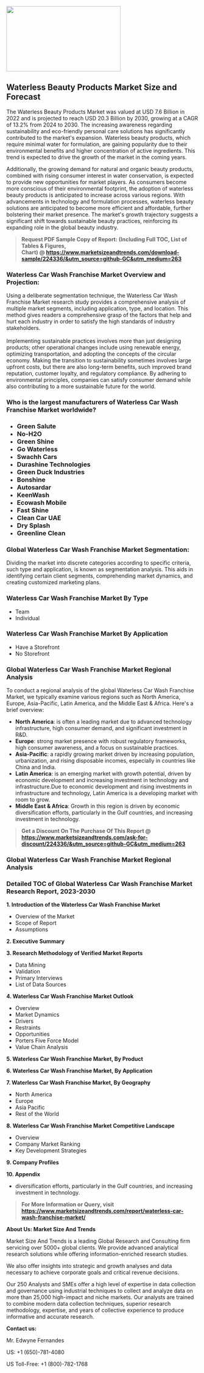 <p><img class="alignnone size-medium wp-image-20088" src="https://ffe5etoiles.com/wp-content/uploads/2024/12/MST1-300x171.png" alt="" width="300" height="171" /></p><h2>Waterless Beauty Products Market Size and Forecast</h2><p>The Waterless Beauty Products Market was valued at USD 7.6 Billion in 2022 and is projected to reach USD 20.3 Billion by 2030, growing at a CAGR of 13.2% from 2024 to 2030. The increasing awareness regarding sustainability and eco-friendly personal care solutions has significantly contributed to the market's expansion. Waterless beauty products, which require minimal water for formulation, are gaining popularity due to their environmental benefits and higher concentration of active ingredients. This trend is expected to drive the growth of the market in the coming years.</p><p>Additionally, the growing demand for natural and organic beauty products, combined with rising consumer interest in water conservation, is expected to provide new opportunities for market players. As consumers become more conscious of their environmental footprint, the adoption of waterless beauty products is anticipated to increase across various regions. With advancements in technology and formulation processes, waterless beauty solutions are anticipated to become more efficient and affordable, further bolstering their market presence. The market's growth trajectory suggests a significant shift towards sustainable beauty practices, reinforcing its expanding role in the global beauty industry.</p></p><blockquote id="" class=""><strong>Request PDF Sample Copy of Report: (Including Full TOC, List of Tables &amp; Figures, Chart)&nbsp;@&nbsp;<strong><a href="https://www.marketsizeandtrends.com/download-sample/224336/&utm_source=github-GC&utm_medium=263" target="_blank">https://www.marketsizeandtrends.com/download-sample/224336/&utm_source=github-GC&utm_medium=263</a></strong></strong></blockquote><h3 id="" class="">Waterless Car Wash Franchise Market&nbsp;Overview and Projection:</h3><p id="" class="">Using a deliberate segmentation technique, the Waterless Car Wash Franchise Market research study provides a comprehensive analysis of multiple market segments, including application, type, and location. This method gives readers a comprehensive grasp of the factors that help and hurt each industry in order to satisfy the high standards of industry stakeholders. <br /> <br />Implementing sustainable practices involves more than just designing products; other operational changes include using renewable energy, optimizing transportation, and adopting the concepts of the circular economy. Making the transition to sustainability sometimes involves large upfront costs, but there are also long-term benefits, such improved brand reputation, customer loyalty, and regulatory compliance. By adhering to environmental principles, companies can satisfy consumer demand while also contributing to a more sustainable future for the world.</p><h3 id="" class="">Who is the largest manufacturers of&nbsp;Waterless Car Wash Franchise Market worldwide?</h3><h3 class=""><p><ul><li>Green Salute </li><li> No-H2O </li><li> Green Shine </li><li> Go Waterless </li><li> Swachh Cars </li><li> Durashine Technologies </li><li> Green Duck Industries </li><li> Bonshine </li><li> Autosardar </li><li> KeenWash </li><li> Ecowash Mobile </li><li> Fast Shine </li><li> Clean Car UAE </li><li> Dry Splash </li><li> Greenline Clean</li></ul></p></h3><h3 id="" class="">Global&nbsp;Waterless Car Wash Franchise Market Segmentation:</h3><p id="" class="">Dividing the market into discrete categories according to specific criteria, such type and application, is known as segmentation analysis. This aids in identifying certain client segments, comprehending market dynamics, and creating customized marketing plans.</p><h3 id="" class="">Waterless Car Wash Franchise Market&nbsp;By Type</h3><p><p><ul><li>Team</li><li> Individual</p></li></ul></p></p><h3 id="" class="">Waterless Car Wash Franchise Market&nbsp;By Application</h3><p class=""><p><ul><li>Have a Storefront</li><li> No Storefront</li></ul></p></p><h3 id="" class="">Global Waterless Car Wash Franchise Market Regional Analysis</h3><p id="" class="">To conduct a regional analysis of the global Waterless Car Wash Franchise Market, we typically examine various regions such as North America, Europe, Asia-Pacific, Latin America, and the Middle East &amp; Africa. Here's a brief overview:</p><ul><li><strong>North America</strong>: is often a leading market due to advanced technology infrastructure, high consumer demand, and significant investment in R&amp;D.</li><li><strong>Europe</strong>: strong market presence with robust regulatory frameworks, high consumer awareness, and a focus on sustainable practices.</li><li><strong>Asia-Pacific</strong>: a rapidly growing market driven by increasing population, urbanization, and rising disposable incomes, especially in countries like China and India.</li><li><strong>Latin America</strong>: is an emerging market with growth potential, driven by economic development and increasing investment in technology and infrastructure.Due to economic development and rising investments in infrastructure and technology, Latin America is a developing market with room to grow.</li><li><strong>Middle East &amp; Africa</strong>: Growth in this region is driven by economic diversification efforts, particularly in the Gulf countries, and increasing investment in technology.</li></ul><blockquote id="" class=""><strong>Get a Discount On The Purchase Of This Report @ <strong><a href="https://www.marketsizeandtrends.com/ask-for-discount/224336/&utm_source=github-GC&utm_medium=263" target="_blank">https://www.marketsizeandtrends.com/ask-for-discount/224336/&utm_source=github-GC&utm_medium=263</a></strong></strong></blockquote><h3 id="" class="">Global Waterless Car Wash Franchise Market Regional Analysis</h3><h3 id="" class="">Detailed TOC of Global Waterless Car Wash Franchise Market Research Report, 2023-2030</h3><p id="" class=""><strong>1. Introduction of the Waterless Car Wash Franchise Market</strong></p><ul><li>Overview of the Market</li><li>Scope of Report</li><li>Assumptions</li></ul><p id="" class=""><strong>2. Executive Summary</strong></p><p id="" class=""><strong>3. Research Methodology of Verified Market Reports</strong></p><ul><li>Data Mining</li><li>Validation</li><li>Primary Interviews</li><li>List of Data Sources</li></ul><p id="" class=""><strong>4. Waterless Car Wash Franchise Market Outlook</strong></p><ul><li>Overview</li><li>Market Dynamics</li><li>Drivers</li><li>Restraints</li><li>Opportunities</li><li>Porters Five Force Model</li><li>Value Chain Analysis</li></ul><p id="" class=""><strong>5. Waterless Car Wash Franchise Market, By Product</strong></p><p id="" class=""><strong>6. Waterless Car Wash Franchise Market, By Application</strong></p><p id="" class=""><strong>7. Waterless Car Wash Franchise Market, By Geography</strong></p><ul><li>North America</li><li>Europe</li><li>Asia Pacific</li><li>Rest of the World</li></ul><p id="" class=""><strong>8. Waterless Car Wash Franchise Market Competitive Landscape</strong></p><ul><li>Overview</li><li>Company Market Ranking</li><li>Key Development Strategies</li></ul><p id="" class=""><strong>9. Company Profiles</strong></p><p id="" class=""><strong>10. Appendix</strong></p><ul><li>diversification efforts, particularly in the Gulf countries, and increasing investment in technology.</li></ul><blockquote id="" class=""><strong>For More Information or Query, visit <strong><strong><a href="https://www.marketsizeandtrends.com/report/waterless-car-wash-franchise-market/" target="_blank">https://www.marketsizeandtrends.com/report/waterless-car-wash-franchise-market/</a></strong></strong></strong></blockquote><p id="" class=""><strong>About Us: Market Size And Trends</strong></p><p id="" class="">Market Size And Trends is a leading Global Research and Consulting firm servicing over 5000+ global clients. We provide advanced analytical research solutions while offering information-enriched research studies.</p><p id="" class="">We also offer insights into strategic and growth analyses and data necessary to achieve corporate goals and critical revenue decisions.</p><p id="" class="">Our 250 Analysts and SMEs offer a high level of expertise in data collection and governance using industrial techniques to collect and analyze data on more than 25,000 high-impact and niche markets. Our analysts are trained to combine modern data collection techniques, superior research methodology, expertise, and years of collective experience to produce informative and accurate research.</p><p id="" class=""><strong>Contact us:</strong></p><p id="" class="">Mr. Edwyne Fernandes</p><p id="" class="">US: +1 (650)-781-4080</p><p id="" class="">US Toll-Free: +1 (800)-782-1768</p>
